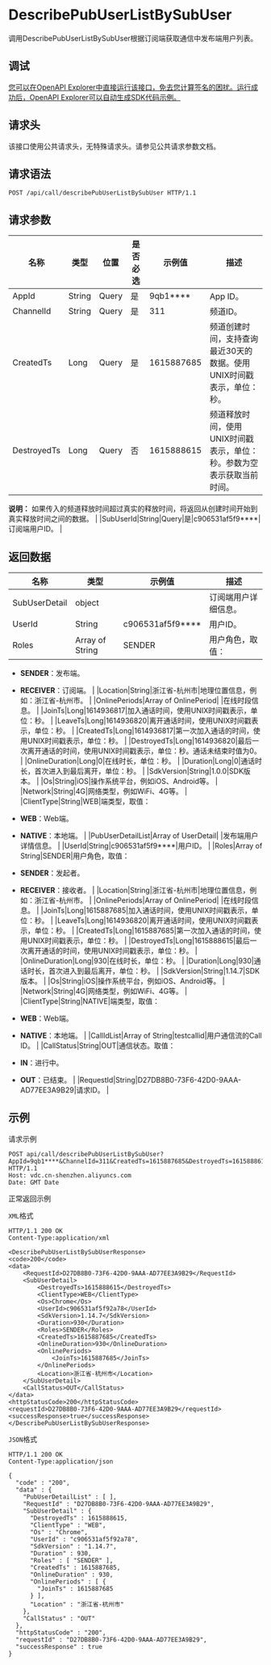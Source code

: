 # DescribePubUserListBySubUser

调用DescribePubUserListBySubUser根据订阅端获取通信中发布端用户列表。

## 调试

[您可以在OpenAPI Explorer中直接运行该接口，免去您计算签名的困扰。运行成功后，OpenAPI Explorer可以自动生成SDK代码示例。](https://api.aliyun.com/#product=vdc&api=DescribePubUserListBySubUser&type=ROA&version=2020-12-14)

## 请求头

该接口使用公共请求头，无特殊请求头。请参见公共请求参数文档。

## 请求语法

```
POST /api/call/describePubUserListBySubUser HTTP/1.1
```

## 请求参数

|名称|类型|位置|是否必选|示例值|描述|
|--|--|--|----|---|--|
|AppId|String|Query|是|9qb1\*\*\*\*|App ID。 |
|ChannelId|String|Query|是|311|频道ID。 |
|CreatedTs|Long|Query|是|1615887685|频道创建时间，支持查询最近30天的数据。使用UNIX时间戳表示，单位：秒。 |
|DestroyedTs|Long|Query|否|1615888615|频道释放时间，使用UNIX时间戳表示，单位：秒。参数为空表示获取当前时间。

 **说明：** 如果传入的频道释放时间超过真实的释放时间，将返回从创建时间开始到真实释放时间之间的数据。 |
|SubUserId|String|Query|是|c906531af5f9\*\*\*\*|订阅端用户ID。 |

## 返回数据

|名称|类型|示例值|描述|
|--|--|---|--|
|SubUserDetail|object| |订阅端用户详细信息。 |
|UserId|String|c906531af5f9\*\*\*\*|用户ID。 |
|Roles|Array of String|SENDER|用户角色，取值：

 -   **SENDER**：发布端。
-   **RECEIVER**：订阅端。 |
|Location|String|浙江省-杭州市|地理位置信息，例如：浙江省-杭州市。 |
|OnlinePeriods|Array of OnlinePeriod| |在线时段信息。 |
|JoinTs|Long|1614936817|加入通话时间，使用UNIX时间戳表示，单位：秒。 |
|LeaveTs|Long|1614936820|离开通话时间，使用UNIX时间戳表示，单位：秒。 |
|CreatedTs|Long|1614936817|第一次加入通话的时间，使用UNIX时间戳表示，单位：秒。 |
|DestroyedTs|Long|1614936820|最后一次离开通话的时间，使用UNIX时间戳表示，单位：秒。通话未结束时值为0。 |
|OnlineDuration|Long|0|在线时长，单位：秒。 |
|Duration|Long|0|通话时长，首次进入到最后离开，单位：秒。 |
|SdkVersion|String|1.0.0|SDK版本。 |
|Os|String|iOS|操作系统平台，例如iOS、Android等。 |
|Network|String|4G|网络类型，例如WiFi、4G等。 |
|ClientType|String|WEB|端类型，取值：

 -   **WEB**：Web端。
-   **NATIVE**：本地端。 |
|PubUserDetailList|Array of UserDetail| |发布端用户详情信息。 |
|UserId|String|c906531af5f9\*\*\*\*|用户ID。 |
|Roles|Array of String|SENDER|用户角色，取值：

 -   **SENDER**：发起者。
-   **RECEIVER**：接收者。 |
|Location|String|浙江省-杭州市|地理位置信息，例如：浙江省-杭州市。 |
|OnlinePeriods|Array of OnlinePeriod| |在线时段信息。 |
|JoinTs|Long|1615887685|加入通话时间，使用UNIX时间戳表示，单位：秒。 |
|LeaveTs|Long|1614936820|离开通话时间，使用UNIX时间戳表示，单位：秒。 |
|CreatedTs|Long|1615887685|第一次加入通话的时间，使用UNIX时间戳表示，单位：秒。 |
|DestroyedTs|Long|1615888615|最后一次离开通话的时间，使用UNIX时间戳表示，单位：秒。 |
|OnlineDuration|Long|930|在线时长，单位：秒。 |
|Duration|Long|930|通话时长，首次进入到最后离开，单位：秒。 |
|SdkVersion|String|1.14.7|SDK版本。 |
|Os|String|iOS|操作系统平台，例如iOS、Android等。 |
|Network|String|4G|网络类型，例如WiFi、4G等。 |
|ClientType|String|NATIVE|端类型，取值：

 -   **WEB**：Web端。
-   **NATIVE**：本地端。 |
|CallIdList|Array of String|testcallid|用户通信流的Call ID。 |
|CallStatus|String|OUT|通信状态。取值：

 -   **IN**：进行中。
-   **OUT**：已结束。 |
|RequestId|String|D27DB8B0-73F6-42D0-9AAA-AD77EE3A9B29|请求ID。 |

## 示例

请求示例

```
POST api/call/describePubUserListBySubUser?AppId=9qb1****&ChannelId=311&CreatedTs=1615887685&DestroyedTs=1615888615&SubUserId=c906531af5f9**** HTTP/1.1 
Host: vdc.cn-shenzhen.aliyuncs.com 
Date: GMT Date
```

正常返回示例

`XML`格式

```
HTTP/1.1 200 OK
Content-Type:application/xml

<DescribePubUserListBySubUserResponse>
<code>200</code>
<data>
    <RequestId>D27DB8B0-73F6-42D0-9AAA-AD77EE3A9B29</RequestId>
    <SubUserDetail>
        <DestroyedTs>1615888615</DestroyedTs>
        <ClientType>WEB</ClientType>
        <Os>Chrome</Os>
        <UserId>c906531af5f92a78</UserId>
        <SdkVersion>1.14.7</SdkVersion>
        <Duration>930</Duration>
        <Roles>SENDER</Roles>
        <CreatedTs>1615887685</CreatedTs>
        <OnlineDuration>930</OnlineDuration>
        <OnlinePeriods>
            <JoinTs>1615887685</JoinTs>
        </OnlinePeriods>
        <Location>浙江省-杭州市</Location>
    </SubUserDetail>
    <CallStatus>OUT</CallStatus>
</data>
<httpStatusCode>200</httpStatusCode>
<requestId>D27DB8B0-73F6-42D0-9AAA-AD77EE3A9B29</requestId>
<successResponse>true</successResponse>
</DescribePubUserListBySubUserResponse>
```

`JSON`格式

```
HTTP/1.1 200 OK
Content-Type:application/json

{
  "code" : "200",
  "data" : {
    "PubUserDetailList" : [ ],
    "RequestId" : "D27DB8B0-73F6-42D0-9AAA-AD77EE3A9B29",
    "SubUserDetail" : {
      "DestroyedTs" : 1615888615,
      "ClientType" : "WEB",
      "Os" : "Chrome",
      "UserId" : "c906531af5f92a78",
      "SdkVersion" : "1.14.7",
      "Duration" : 930,
      "Roles" : [ "SENDER" ],
      "CreatedTs" : 1615887685,
      "OnlineDuration" : 930,
      "OnlinePeriods" : [ {
        "JoinTs" : 1615887685
      } ],
      "Location" : "浙江省-杭州市"
    },
    "CallStatus" : "OUT"
  },
  "httpStatusCode" : "200",
  "requestId" : "D27DB8B0-73F6-42D0-9AAA-AD77EE3A9B29",
  "successResponse" : true
}
```

